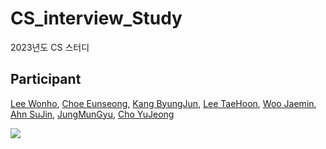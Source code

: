 # CS_interview_Study
2023년도 CS 스터디


## Participant
[Lee Wonho](https://github.com/asuan99), 
[Choe Eunseong](https://github.com/ches0703), 
[Kang ByungJun](https://github.com/bangdori), 
[Lee TaeHoon](https://github.com/Tentennball), 
[Woo Jaemin](https://github.com/WooJJam), 
[Ahn SuJin](https://github.com/ssuzyn), 
[JungMunGyu](https://github.com/JungMunGyu), 
[Cho YuJeong](https://github.com/hiyoojeong)


<a href="https://github.com/asuan99/CS_interview_Study/graphs/contributors">
  <img src="https://contrib.rocks/image?repo=asuan99/CS_interview_Study" />
</a>

